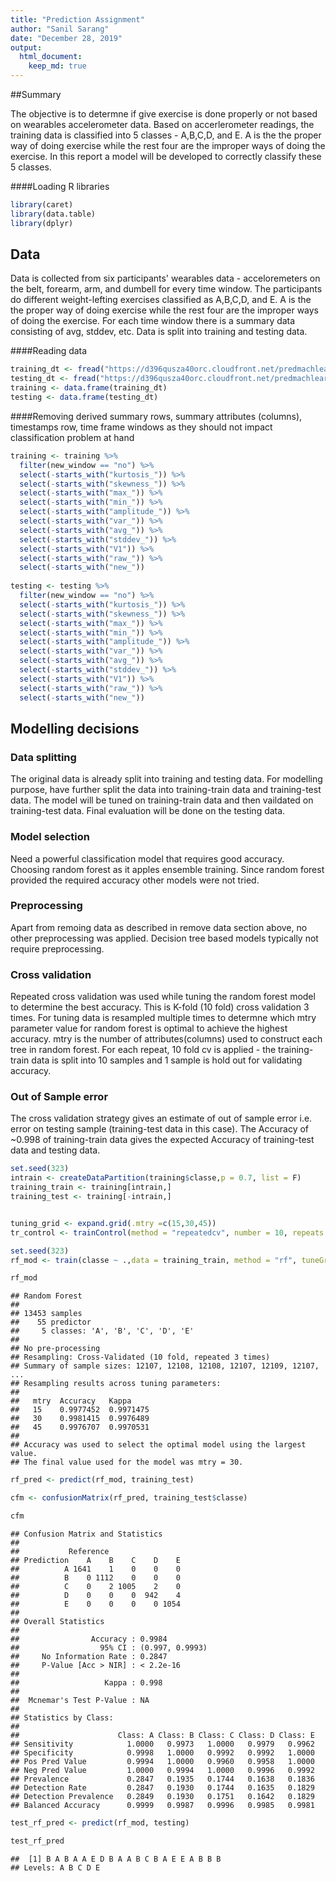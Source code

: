 ```yaml
---
title: "Prediction Assignment"
author: "Sanil Sarang"
date: "December 28, 2019"
output: 
  html_document:
    keep_md: true
---
```

##Summary

The objective is to determne if give exercise is done properly or not based on wearables accelerometer data. Based on accerlerometer readings, the training data is classified into 5 classes - A,B,C,D, and E. A is the the proper way of doing exercise while the rest four are the improper ways of doing the exercise. In this report a model will be developed to correctly classify these 5 classes.  



####Loading R libraries

```r
library(caret)
library(data.table)
library(dplyr)
```

## Data

Data is collected from six participants' wearables data - acceloremeters on the belt, forearm, arm, and dumbell for every time window. The participants do different weight-lefting exercises classified as A,B,C,D, and E. A is the the proper way of doing exercise while the rest four are the improper ways of doing the exercise. For each time window there is a summary data consisting of avg, stddev, etc. Data is split into training and testing data.

####Reading data

```r
training_dt <- fread("https://d396qusza40orc.cloudfront.net/predmachlearn/pml-training.csv", stringsAsFactors = T)
testing_dt <- fread("https://d396qusza40orc.cloudfront.net/predmachlearn/pml-testing.csv", stringsAsFactors = T)
training <- data.frame(training_dt)
testing <- data.frame(testing_dt)
```

####Removing derived summary rows, summary attributes (columns), timestamps row, time frame windows as they should not impact classification problem at hand


```r
training <- training %>%
  filter(new_window == "no") %>%
  select(-starts_with("kurtosis_")) %>%
  select(-starts_with("skewness_")) %>%
  select(-starts_with("max_")) %>%
  select(-starts_with("min_")) %>%
  select(-starts_with("amplitude_")) %>%
  select(-starts_with("var_")) %>%
  select(-starts_with("avg_")) %>%
  select(-starts_with("stddev_")) %>%
  select(-starts_with("V1")) %>%
  select(-starts_with("raw_")) %>%
  select(-starts_with("new_")) 
  
testing <- testing %>%
  filter(new_window == "no") %>%
  select(-starts_with("kurtosis_")) %>%
  select(-starts_with("skewness_")) %>%
  select(-starts_with("max_")) %>%
  select(-starts_with("min_")) %>%
  select(-starts_with("amplitude_")) %>%
  select(-starts_with("var_")) %>%
  select(-starts_with("avg_")) %>%
  select(-starts_with("stddev_")) %>%
  select(-starts_with("V1")) %>%
  select(-starts_with("raw_")) %>%
  select(-starts_with("new_")) 
```

## Modelling decisions

### Data splitting
The original data is already split into training and testing data. For modelling purpose, have further split the data into training-train data and training-test data. The model will be tuned on training-train data and then vaildated on training-test data. Final evaluation will be done on the testing data.  

### Model selection 
Need a powerful classification model that requires good accuracy. Choosing random forest as it apples ensemble training. Since random forest provided the required accuracy other models were not tried. 

### Preprocessing
Apart from remoing data as described in remove data section above, no other preprocessing was applied. Decision tree based models typically not require preprocessing.

### Cross validation
Repeated cross validation was used while tuning the random forest model to determine the best accuracy. This is K-fold (10 fold) cross validation 3 times. For tuning data is resampled multiple times to determne which mtry parameter value for random forest is optimal to achieve the highest accuracy. mtry is the number of attributes(columns) used to construct each tree in random forest. For each repeat, 10 fold cv is applied - the training-train data is split into 10 samples and 1 sample is hold out for validating accuracy. 

### Out of Sample error
The cross validation strategy gives an estimate of out of sample error i.e. error on testing sample (training-test data in this case). The Accuracy of ~0.998 of training-train data gives the expected Accuracy of training-test data and testing data.


```r
set.seed(323)
intrain <- createDataPartition(training$classe,p = 0.7, list = F)
training_train <- training[intrain,]
training_test <- training[-intrain,]


tuning_grid <- expand.grid(.mtry =c(15,30,45))
tr_control <- trainControl(method = "repeatedcv", number = 10, repeats = 3)

set.seed(323)
rf_mod <- train(classe ~ .,data = training_train, method = "rf", tuneGrid = tuning_grid, trControl = tr_control )

rf_mod
```

```
## Random Forest 
## 
## 13453 samples
##    55 predictor
##     5 classes: 'A', 'B', 'C', 'D', 'E' 
## 
## No pre-processing
## Resampling: Cross-Validated (10 fold, repeated 3 times) 
## Summary of sample sizes: 12107, 12108, 12108, 12107, 12109, 12107, ... 
## Resampling results across tuning parameters:
## 
##   mtry  Accuracy   Kappa    
##   15    0.9977452  0.9971475
##   30    0.9981415  0.9976489
##   45    0.9976707  0.9970531
## 
## Accuracy was used to select the optimal model using the largest value.
## The final value used for the model was mtry = 30.
```


```r
rf_pred <- predict(rf_mod, training_test)

cfm <- confusionMatrix(rf_pred, training_test$classe)

cfm
```

```
## Confusion Matrix and Statistics
## 
##           Reference
## Prediction    A    B    C    D    E
##          A 1641    1    0    0    0
##          B    0 1112    0    0    0
##          C    0    2 1005    2    0
##          D    0    0    0  942    4
##          E    0    0    0    0 1054
## 
## Overall Statistics
##                                          
##                Accuracy : 0.9984         
##                  95% CI : (0.997, 0.9993)
##     No Information Rate : 0.2847         
##     P-Value [Acc > NIR] : < 2.2e-16      
##                                          
##                   Kappa : 0.998          
##                                          
##  Mcnemar's Test P-Value : NA             
## 
## Statistics by Class:
## 
##                      Class: A Class: B Class: C Class: D Class: E
## Sensitivity            1.0000   0.9973   1.0000   0.9979   0.9962
## Specificity            0.9998   1.0000   0.9992   0.9992   1.0000
## Pos Pred Value         0.9994   1.0000   0.9960   0.9958   1.0000
## Neg Pred Value         1.0000   0.9994   1.0000   0.9996   0.9992
## Prevalence             0.2847   0.1935   0.1744   0.1638   0.1836
## Detection Rate         0.2847   0.1930   0.1744   0.1635   0.1829
## Detection Prevalence   0.2849   0.1930   0.1751   0.1642   0.1829
## Balanced Accuracy      0.9999   0.9987   0.9996   0.9985   0.9981
```


```r
test_rf_pred <- predict(rf_mod, testing)

test_rf_pred
```

```
##  [1] B A B A A E D B A A B C B A E E A B B B
## Levels: A B C D E
```
